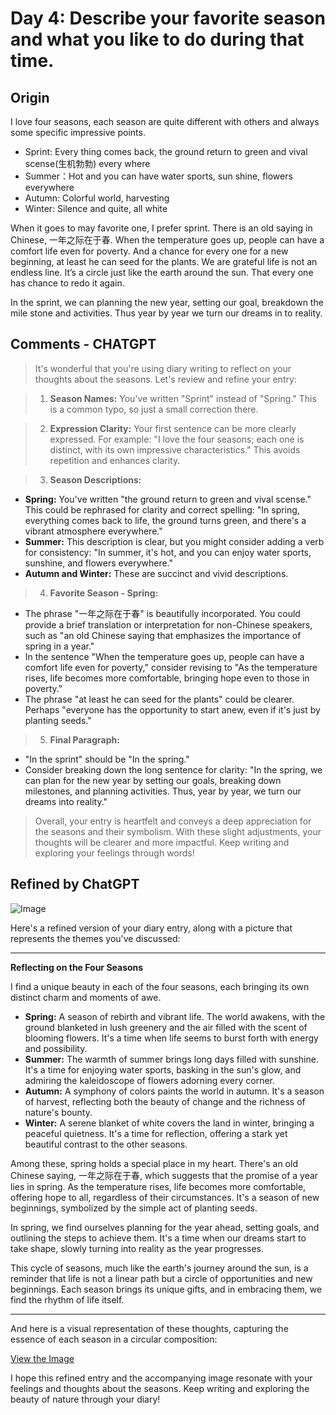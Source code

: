 # **Day 4:** Describe your favorite season and what you like to do during that time.

## Origin

I love four seasons, each season are quite different with others and always some specific impressive points. 
- Sprint: Every thing comes back, the ground return to green and vival scense(生机勃勃) every where
- Summer：Hot and you can have water sports, sun shine, flowers everywhere
- Autumn:  Colorful world, harvesting 
- Winter: Silence and quite, all white 

When it goes to may favorite one, I prefer sprint. There is an old saying in Chinese, 一年之际在于春. When the temperature goes up, people can have a comfort life even for poverty. And a chance for every one for a new beginning, at least he can seed for the plants. We are grateful life is not an endless line. It’s a circle just like the earth around the sun. That every one has chance to redo it again.

In the sprint, we can planning the new year, setting our goal, breakdown the mile stone and activities. Thus year by year we turn our dreams in to reality.

## Comments - CHATGPT
>It's wonderful that you're using diary writing to reflect on your thoughts about the seasons. Let's review and refine your entry:

>1. **Season Names:** You've written "Sprint" instead of "Spring." This is a common typo, so just a small correction there.

>2. **Expression Clarity:** Your first sentence can be more clearly expressed. For example: "I love the four seasons; each one is distinct, with its own impressive characteristics." This avoids repetition and enhances clarity.

>3. **Season Descriptions:**
   - **Spring:** You've written "the ground return to green and vival scense." This could be rephrased for clarity and correct spelling: "In spring, everything comes back to life, the ground turns green, and there's a vibrant atmosphere everywhere."
   - **Summer:** This description is clear, but you might consider adding a verb for consistency: "In summer, it's hot, and you can enjoy water sports, sunshine, and flowers everywhere."
   - **Autumn and Winter:** These are succinct and vivid descriptions. 

>4. **Favorite Season - Spring:** 
   - The phrase "一年之际在于春" is beautifully incorporated. You could provide a brief translation or interpretation for non-Chinese speakers, such as "an old Chinese saying that emphasizes the importance of spring in a year."
   - In the sentence "When the temperature goes up, people can have a comfort life even for poverty," consider revising to "As the temperature rises, life becomes more comfortable, bringing hope even to those in poverty."
   - The phrase "at least he can seed for the plants" could be clearer. Perhaps "everyone has the opportunity to start anew, even if it's just by planting seeds."

>5. **Final Paragraph:**
   - "In the sprint" should be "In the spring."
   - Consider breaking down the long sentence for clarity: "In the spring, we can plan for the new year by setting our goals, breaking down milestones, and planning activities. Thus, year by year, we turn our dreams into reality."

>Overall, your entry is heartfelt and conveys a deep appreciation for the seasons and their symbolism. With these slight adjustments, your thoughts will be clearer and more impactful. Keep writing and exploring your feelings through words!


## Refined by ChatGPT
![Image](file-service://file-pGhOqq0fHKWRcMI37dAcG6bK)

Here's a refined version of your diary entry, along with a picture that represents the themes you've discussed:

---

**Reflecting on the Four Seasons**

I find a unique beauty in each of the four seasons, each bringing its own distinct charm and moments of awe.

- **Spring:** A season of rebirth and vibrant life. The world awakens, with the ground blanketed in lush greenery and the air filled with the scent of blooming flowers. It's a time when life seems to burst forth with energy and possibility.
- **Summer:** The warmth of summer brings long days filled with sunshine. It's a time for enjoying water sports, basking in the sun's glow, and admiring the kaleidoscope of flowers adorning every corner.
- **Autumn:** A symphony of colors paints the world in autumn. It's a season of harvest, reflecting both the beauty of change and the richness of nature's bounty.
- **Winter:** A serene blanket of white covers the land in winter, bringing a peaceful quietness. It's a time for reflection, offering a stark yet beautiful contrast to the other seasons.

Among these, spring holds a special place in my heart. There's an old Chinese saying, 一年之际在于春, which suggests that the promise of a year lies in spring. As the temperature rises, life becomes more comfortable, offering hope to all, regardless of their circumstances. It's a season of new beginnings, symbolized by the simple act of planting seeds.

In spring, we find ourselves planning for the year ahead, setting goals, and outlining the steps to achieve them. It's a time when our dreams start to take shape, slowly turning into reality as the year progresses.

This cycle of seasons, much like the earth's journey around the sun, is a reminder that life is not a linear path but a circle of opportunities and new beginnings. Each season brings its unique gifts, and in embracing them, we find the rhythm of life itself.

---

And here is a visual representation of these thoughts, capturing the essence of each season in a circular composition:

[View the Image](ikWLUjqS4jK5Myrb)

I hope this refined entry and the accompanying image resonate with your feelings and thoughts about the seasons. Keep writing and exploring the beauty of nature through your diary!